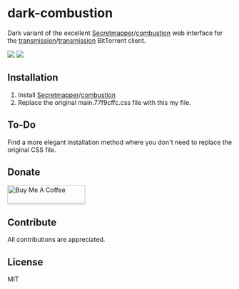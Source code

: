 # dark-combustion
Dark variant of the excellent [Secretmapper](https://github.com/Secretmapper)/[combustion](https://github.com/Secretmapper/combustion) web interface for the [transmission](https://github.com/transmission)/[transmission](https://github.com/transmission/transmission) BitTorrent client.

![](https://user-images.githubusercontent.com/20663065/69625359-b1810800-1046-11ea-8f00-903e4c671e12.jpg)
![](https://user-images.githubusercontent.com/20663065/69625758-94990480-1047-11ea-97f4-c421167c763f.png)

## Installation
1. Install [Secretmapper](https://github.com/Secretmapper)/[combustion](https://github.com/Secretmapper/combustion)
2. Replace the original main.77f9cffc.css file with this my file.

## To-Do
Find a more elegant installation method where you don't need to replace the original CSS file.

## Donate
<a href="https://buymeacoffee.com/danielsson" target="_blank"><img src="https://www.buymeacoffee.com/assets/img/custom_images/white_img.png" alt="Buy Me A Coffee" style="height: 41px !important;width: 174px !important;box-shadow: 0px 3px 2px 0px rgba(190, 190, 190, 0.5) !important;-webkit-box-shadow: 0px 3px 2px 0px rgba(190, 190, 190, 0.5) !important;" ></a>

## Contribute
All contributions are appreciated.

## License
MIT
